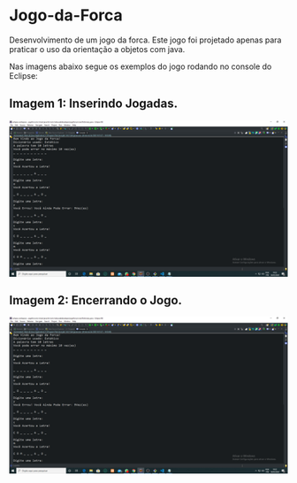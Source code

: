 # Jogo-da-Forca 

Desenvolvimento de um jogo da forca. Este jogo foi projetado apenas para praticar o uso da orientação a objetos com java.  

Nas imagens abaixo segue os exemplos do jogo rodando no console do Eclipse:
 ## Imagem 1: Inserindo Jogadas. ##

<img align="center" src="img/img1.png" width="900">


## Imagem 2: Encerrando o Jogo. ##

<img align="center" src="img/img2.png" width="900">


